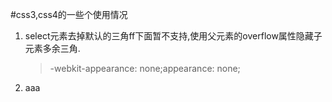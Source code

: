 #css3,css4的一些个使用情况

1. select元素去掉默认的三角ff下面暂不支持,使用父元素的overflow属性隐藏子元素多余三角.

	>-webkit-appearance: none;appearance: none;
2. aaa




